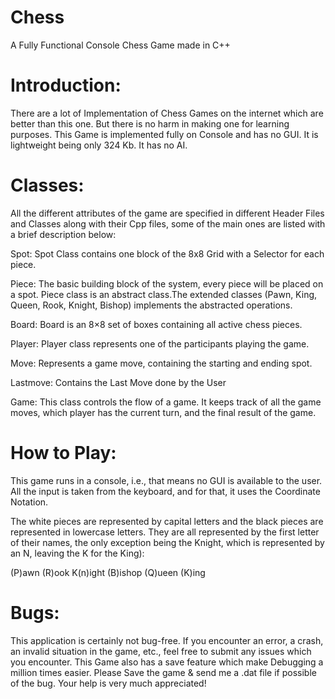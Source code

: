 # Chess
A Fully Functional Console Chess Game made in C++

# Introduction:

There are a lot of Implementation of Chess Games on the internet which are better than this one. But there is no harm in making one for learning purposes.
This Game is implemented fully on Console and has no GUI. It is lightweight being only 324 Kb. It has no AI.

# Classes:

All the different attributes of the game are specified in different Header Files and Classes along with their Cpp files, some of the main ones are listed with a brief description below:

Spot: Spot Class contains one block of the 8x8 Grid with a Selector for each piece.

Piece: The basic building block of the system, every piece will be placed on a spot. Piece class is an abstract class.The extended classes (Pawn, King, Queen, Rook, Knight,               Bishop) implements the abstracted operations.

Board: Board is an 8×8 set of boxes containing all active chess pieces.

Player: Player class represents one of the participants playing the game.

Move: Represents a game move, containing the starting and ending spot. 

Lastmove: Contains the Last Move done by the User

Game: This class controls the flow of a game. It keeps track of all the game moves, which player has the current turn, and the final result of the game.

# How to Play:

This game runs in a console, i.e., that means no GUI is available to the user. All the input is taken from the keyboard, and for that, it uses the Coordinate Notation.

The white pieces are represented by capital letters and the black pieces are represented in lowercase letters. They are all represented by the first letter of their names, the only exception being the Knight, which is represented by an N, leaving the K for the King):

(P)awn
(R)ook
K(n)ight
(B)ishop
(Q)ueen
(K)ing

# Bugs:

This application is certainly not bug-free. If you encounter an error, a crash, an invalid situation in the game, etc., feel free to submit any issues which you encounter. This Game also has a save feature which make Debugging a million times easier. Please Save the game & send me a .dat file if possible of the bug. Your help is very much appreciated!

